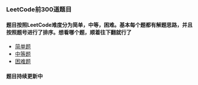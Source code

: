 ### LeetCode前300道题目

#### 题目按照LeetCode难度分为简单，中等，困难。基本每个题都有解题思路，并且按照题号进行了排序。想看哪个题，顺着往下翻就行了

* [简单题](src/leetcode300_easy/Main.java)
* [中等题](src/leetcode300_normal/Main.java)
* [困难题](src/leetcode300_hard/Main.java)

#### 题目持续更新中
